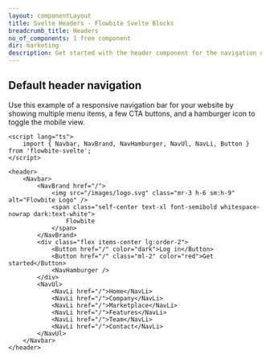 ```yaml
---
layout: componentLayout
title: Svelte Headers - Flowbite Svelte Blocks
breadcrumb_title: Headers
no_of_components: 1 free component
dir: marketing
description: Get started with the header component for the navigation of a website featuring multi-level dropdowns, mega-menus, search bars, language selectors, and more.
---
```


## Default header navigation

Use this example of a responsive navigation bar for your website by showing multiple menu items, a few CTA buttons, and a hamburger icon to toggle the mobile view.

```svelte example
<script lang="ts">
	import { Navbar, NavBrand, NavHamburger, NavUl, NavLi, Button } from 'flowbite-svelte';
</script>

<header>
	<Navbar>
		<NavBrand href="/">
			<img src="/images/logo.svg" class="mr-3 h-6 sm:h-9" alt="Flowbite Logo" />
			<span class="self-center text-xl font-semibold whitespace-nowrap dark:text-white">
				Flowbite
			</span>
		</NavBrand>
		<div class="flex items-center lg:order-2">
			<Button href="/" color="dark">Log in</Button>
			<Button href="/" class="ml-2" color="red">Get started</Button>
			<NavHamburger />
		</div>
		<NavUl>
			<NavLi href="/">Home</NavLi>
			<NavLi href="/">Company</NavLi>
			<NavLi href="/">Marketplace</NavLi>
			<NavLi href="/">Features</NavLi>
			<NavLi href="/">Team</NavLi>
			<NavLi href="/">Contact</NavLi>
		</NavUl>
	</Navbar>
</header>
```
